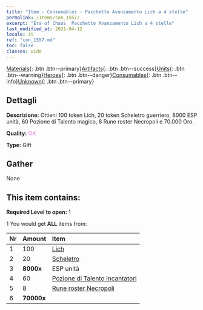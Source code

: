 ```yaml
---
title: "Item - Consumables - Pacchetto Avanzamento Lich a 4 stelle"
permalink: /Items/con_1557/
excerpt: "Era of Chaos  Pacchetto Avanzamento Lich a 4 stelle"
last_modified_at: 2021-04-12
locale: it
ref: "con_1557.md"
toc: false
classes: wide
---
```

 [Materials](/it/Items/){: .btn .btn--primary}[Artifacts](/it/Items/Artifacts/){: .btn .btn--success}[Units](/it/Items/Units/){: .btn .btn--warning}[Heroes](/it/Items/Heroes/){: .btn .btn--danger}[Consumables](/it/Items/Consumables/){: .btn .btn--info}[Unknown](/it/Items/Unknown/){: .btn .btn--primary}

## Dettagli
 **Descrizione:** Ottieni 100 token Lich, 20 token Scheletro guerriero, 8000 ESP unità, 60 Pozione di Talento magico, 8 Rune roster Necropoli e 70.000 Oro.

 **Quality:** <span style="color: #DA70D6">OK</span>

 **Type:** Gift

## Gather

  None

## This item contains:

 **Required Level to open:** 1

 1 You would get **ALL** items  from:

  | Nr | Amount |     Item    |
  |:---|:-------|:------------|
  | 1 | 100 | [Lich](/it/Items/unt_212/) | 
  | 2 | 20 | [Scheletro](/it/Items/unt_208/) | 
  | 3 |  **8000x** | ESP unità |  | 
  | 4 | 60 | [Pozione di Talento Incantatori](/it/Items/con_790/) | 
  | 5 | 8 | [Rune roster Necropoli](/it/Items/con_755/) | 
  | 6 |  **70000x** | <i class="fas fa-coins"/> |  | 

